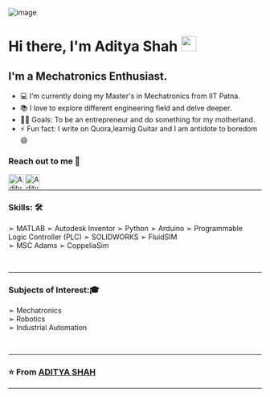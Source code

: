 ![image](https://user-images.githubusercontent.com/37467941/125731951-fdd09e58-1329-4605-a6e6-fc7cf497f9f3.png)

# Hi there, I'm Aditya Shah <img width="30px" src="https://media.tenor.com/images/3b388fe03da271d2674faf85eb7c3fcd/tenor.gif" />



## I'm a Mechatronics Enthusiast.

- 💻 I’m currently doing my Master's in Mechatronics from IIT Patna.
- 📚 I love to explore different engineering field and delve deeper. 
- 💪🏼 Goals: To be an entrepreneur and do something for my motherland. 
- ⚡ Fun fact: I write on Quora,learnig Guitar and I am antidote to boredom :smile:


### Reach out to me 📝


[<img align="left" alt="Aditya | LinkedIn" height="30px" src="https://www.flaticon.com/svg/static/icons/svg/733/733561.svg"/>][linkedin]
[<img align="left" alt="Aditya | Instagram" height="30px" src="https://image.flaticon.com/icons/svg/733/733558.svg" />][instagram]


<br />

---

### Skills: 🛠 

➢ MATLAB
➢ Autodesk Inventor
➢ Python
➢ Arduino
➢ Programmable Logic Controller (PLC)
➢ SOLIDWORKS
➢ FluidSIM<br>
➢ MSC Adams
➢ CoppeliaSim

<br/>

---

### Subjects of Interest::mortar_board:

➢ Mechatronics<br>
➢ Robotics<br>
➢ Industrial Automation<br>

<br/>

---

### ⭐️ From [ADITYA SHAH](https://github.com/ADITYASHAH-IITP/) ### 

---


[instagram]: https://www.instagram.com/aarman.shah/
[linkedin]: https://www.linkedin.com/in/aditya-shah-8b4688112/

